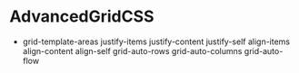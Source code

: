 # AdvancedGridCSS


-  grid-template-areas
    justify-items
    justify-content
    justify-self
    align-items
    align-content
    align-self
    grid-auto-rows
    grid-auto-columns
    grid-auto-flow
